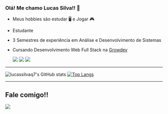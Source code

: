 ### Olá! Me chamo Lucas Silva!! 👋

- Meus hobbies são estudar 🖥 e Jogar 🎮
- Estudante
- 3 Semestres de experiência em Análise e Desenvolvimento de Sistemas
- Cursando Desenvolvimento Web Full Stack na <a href="https://www.growdev.com.br/" target="_blank">Growdev</a> 

  <img src="https://img.shields.io/badge/HTML5-E34F26?style=for-the-badge&logo=html5&logoColor=white">
  <img src="https://img.shields.io/badge/CSS3-1572B6?style=for-the-badge&logo=css3&logoColor=white">
  <img src="https://img.shields.io/badge/JavaScript-F7DF1E?style=for-the-badge&logo=javascript&logoColor=black">

<hr>

![lucassilvaq7's GitHub stats](https://github-readme-stats.vercel.app/api?username=lucassilvaq7&show_icons=true&theme=midnight-purple)
[![Top Langs](https://github-readme-stats.vercel.app/api/top-langs/?username=lucassilvaq7&layout=donut)](https://github.com/lucassilvaq7)

<hr>

## Fale comigo!!

<a href="https://discord.gg/lucassilvaq7" target="_blank"><img src="https://img.shields.io/badge/Discord-7289DA?style=for-the-badge&logo=discord&logoColor=white" target="blank"></a>
